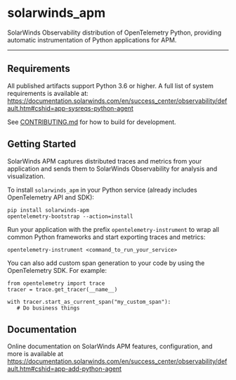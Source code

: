 # solarwinds_apm
SolarWinds Observability distribution of OpenTelemetry Python, providing automatic instrumentation of Python applications for APM.

----
## Requirements
All published artifacts support Python 3.6 or higher. A full list of system requirements is available at: https://documentation.solarwinds.com/en/success_center/observability/default.htm#cshid=app-sysreqs-python-agent

See [CONTRIBUTING.md](https://github.com/appoptics/solarwinds-apm-python/blob/main/CONTRIBUTING.md) for how to build for development.

## Getting Started
SolarWinds APM captures distributed traces and metrics from your application and sends them to SolarWinds Observability for analysis and visualization.

To install `solarwinds_apm` in your Python service (already includes OpenTelemetry API and SDK):
```
pip install solarwinds-apm
opentelemetry-bootstrap --action=install
```

Run your application with the prefix `opentelemetry-instrument` to wrap all common Python frameworks and start exporting traces and metrics:
```
opentelemetry-instrument <command_to_run_your_service>
```

You can also add custom span generation to your code by using the OpenTelemetry SDK. For example:
```
from opentelemetry import trace
tracer = trace.get_tracer(__name__)

with tracer.start_as_current_span("my_custom_span"):
   # Do business things
```


## Documentation

Online documentation on SolarWinds APM features, configuration, and more is available at https://documentation.solarwinds.com/en/success_center/observability/default.htm#cshid=app-add-python-agent

